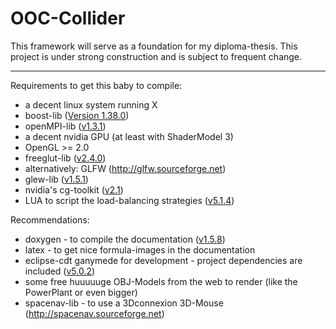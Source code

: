 # OOC-Collider #

This framework will serve as a foundation for my diploma-thesis.
This project is under strong construction and is subject to frequent change.


---


Requirements to get this baby to compile:
  * a decent linux system running X
  * boost-lib ([Version 1.38.0](http://www.boost.org/users/download/))
  * openMPI-lib ([v1.3.1](http://www.open-mpi.org/))
  * a decent nvidia GPU (at least with ShaderModel 3)
  * OpenGL >= 2.0
  * freeglut-lib ([v2.4.0](http://freeglut.sourceforge.net/))
  * alternatively: GLFW (http://glfw.sourceforge.net)
  * glew-lib ([v1.5.1](http://glew.sourceforge.net/))
  * nvidia's cg-toolkit ([v2.1](http://developer.nvidia.com/object/cg_toolkit.html))
  * LUA to script the load-balancing strategies ([v5.1.4](http://www.lua.org/))


Recommendations:
  * doxygen - to compile the documentation ([v1.5.8](http://www.stack.nl/~dimitri/doxygen/))
  * latex - to get nice formula-images in the documentation
  * eclipse-cdt ganymede for development - project dependencies are included ([v5.0.2](http://www.eclipse.org/cdt/))
  * some free huuuuuge OBJ-Models from the web to render (like the PowerPlant or even bigger)
  * spacenav-lib - to use a 3Dconnexion 3D-Mouse (http://spacenav.sourceforge.net)